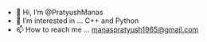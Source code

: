 - 👋 Hi, I’m @PratyushManas
- 👀 I’m interested in ... C++ and Python
- 📫 How to reach me ... manaspratyush1965@gmail.com

<!---
PratyushManas/PratyushManas is a ✨ special ✨ repository because its `README.md` (this file) appears on your GitHub profile.
You can click the Preview link to take a look at your changes.
--->
